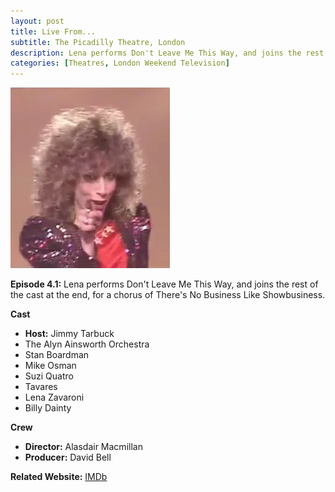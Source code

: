 ```yaml
---
layout: post
title: Live From...
subtitle: The Picadilly Theatre, London
description: Lena performs Don't Leave Me This Way, and joins the rest of the cast at the end, for a chorus of There's No Business Like Showbusiness.
categories: [Theatres, London Weekend Television]
---
```


![](/assets/images/ITV/1986-09-28-live-from-her-majestys.png)

**Episode 4.1:** Lena performs Don't Leave Me This Way, and joins the rest of the cast at the end, for a chorus of There's No Business Like Showbusiness.

**Cast**
* **Host:** Jimmy Tarbuck
* The Alyn Ainsworth Orchestra
* Stan Boardman
* Mike Osman
* Suzi Quatro
* Tavares
* Lena Zavaroni
* Billy Dainty

**Crew**
* **Director:** Alasdair Macmillan
* **Producer:** David Bell

**Related Website:**
<span class="post-categories">[IMDb](https://www.imdb.com/title/tt1793009)</span>

